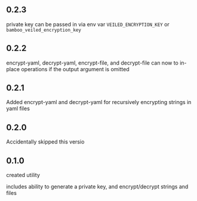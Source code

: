 0.2.3
-----
private key can be passed in via env var `VEILED_ENCRYPTION_KEY` or `bamboo_veiled_encryption_key`

0.2.2
-----
encrypt-yaml, decrypt-yaml, encrypt-file, and decrypt-file can now to in-place operations if the output argument is omitted

0.2.1
-----
Added encrypt-yaml and decrypt-yaml for recursively encrypting strings in yaml files

0.2.0
-----
Accidentally skipped this versio

0.1.0
-----
created utility

includes ability to generate a private key, and encrypt/decrypt strings and files
